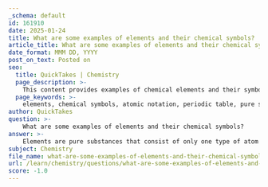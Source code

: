 ```yaml
---
_schema: default
id: 161910
date: 2025-01-24
title: What are some examples of elements and their chemical symbols?
article_title: What are some examples of elements and their chemical symbols?
date_format: MMM DD, YYYY
post_on_text: Posted on
seo:
  title: QuickTakes | Chemistry
  page_description: >-
    This content provides examples of chemical elements and their symbols, explaining the significance of chemical symbols in the periodic table and their use for communication in chemistry.
  page_keywords: >-
    elements, chemical symbols, atomic notation, periodic table, pure substances, hydrogen, helium, lithium, beryllium, boron, carbon, nitrogen, oxygen, fluorine, neon, sodium, magnesium, aluminum, silicon, phosphorus, sulfur, chlorine, argon, potassium, calcium
author: QuickTakes
question: >-
    What are some examples of elements and their chemical symbols?
answer: >-
    Elements are pure substances that consist of only one type of atom and cannot be broken down into simpler substances by chemical reactions. Each element is represented by a unique chemical symbol, which is a one- or two-letter notation used in the periodic table. Here are some examples of elements along with their chemical symbols:\n\n1. Hydrogen - H\n2. Helium - He\n3. Lithium - Li\n4. Beryllium - Be\n5. Boron - B\n6. Carbon - C\n7. Nitrogen - N\n8. Oxygen - O\n9. Fluorine - F\n10. Neon - Ne\n11. Sodium - Na\n12. Magnesium - Mg\n13. Aluminum - Al\n14. Silicon - Si\n15. Phosphorus - P\n16. Sulfur - S\n17. Chlorine - Cl\n18. Argon - Ar\n19. Potassium - K\n20. Calcium - Ca\n\nThese symbols provide a shorthand way to refer to elements in chemical equations and formulas, making it easier to communicate chemical information.
subject: Chemistry
file_name: what-are-some-examples-of-elements-and-their-chemical-symbols.md
url: /learn/chemistry/questions/what-are-some-examples-of-elements-and-their-chemical-symbols
score: -1.0
---
```


&nbsp;
